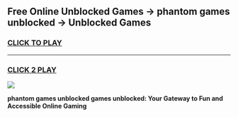 
## Free Online Unblocked Games → phantom games unblocked → Unblocked Games
<h3>
<a href="https://premium.freeplayer.one?title=phantom_games_unblocked&ref=21F">CLICK TO PLAY</a></h3>
<hr>

<h3>
<a href="https://premium.freeplayer.one?title=phantom_games_unblocked&ref=21F">CLICK 2 PLAY</a>
  
</h3>

<a href="https://premium.freeplayer.one?title=phantom_games_unblocked&ref=21F/"><img src="https://clearcache.store/games.png"></a>


**phantom games unblocked games unblocked: Your Gateway to Fun and Accessible Online Gaming**
